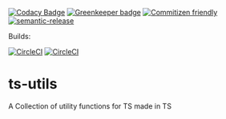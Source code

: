 [![Codacy Badge](https://api.codacy.com/project/badge/Grade/7878a56983534339b36f2d0e831f5c9e)](https://app.codacy.com/app/VamshiKrishnaAlladi/ts-utils?utm_source=github.com&utm_medium=referral&utm_content=VamshiKrishnaAlladi/ts-utils&utm_campaign=badger)
[![Greenkeeper badge](https://badges.greenkeeper.io/VamshiKrishnaAlladi/ts-utils.svg)](https://greenkeeper.io/)
[![Commitizen friendly](https://img.shields.io/badge/commitizen-friendly-brightgreen.svg)](http://commitizen.github.io/cz-cli/)
[![semantic-release](https://img.shields.io/badge/%20%20%F0%9F%93%A6%F0%9F%9A%80-semantic--release-e10079.svg)](https://github.com/semantic-release/semantic-release)


Builds:

[![CircleCI](https://img.shields.io/circleci/project/github/VamshiKrishnaAlladi/ts-utils/development.svg?label=CircleCI%20build%3A%20development)](https://circleci.com/gh/VamshiKrishnaAlladi/ts-utils/tree/development)
[![CircleCI](https://img.shields.io/circleci/project/github/VamshiKrishnaAlladi/ts-utils/production.svg?label=CircleCI%20build%3A%20production)](https://circleci.com/gh/VamshiKrishnaAlladi/ts-utils/tree/production)


# ts-utils

A Collection of utility functions for TS made in TS
